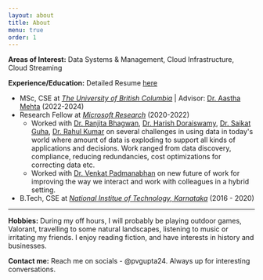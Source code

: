 ```yaml
---
layout: about
title: About
menu: true
order: 1
---
```

**Areas of Interest:** Data Systems & Management, Cloud Infrastructure, Cloud Streaming

**Experience/Education:** Detailed Resume [here](https://drive.google.com/file/d/1B3-ET43azqNzidnU2WaKNvVTsnACwLvh/view#)

- MSc, CSE at [*The University of British Columbia*](http://ubc.ca) \| Advisor: [Dr. Aastha Mehta](https://aasthakm.github.io/) (2022-2024)
- Research Fellow at [*Microsoft Research*](https://www.microsoft.com/en-us/research/academic-program/research-fellows-program-at-microsoft-research-india/) (2020-2022)
    - Worked with [Dr. Ranjita Bhagwan](https://www.microsoft.com/en-us/research/people/bhagwan/), [Dr. Harish Doraiswamy](https://www.microsoft.com/en-us/research/people/hdoraiswamy/), [Dr. Saikat Guha](https://www.microsoft.com/en-us/research/people/saikat/), [Dr. Rahul Kumar](https://www.linkedin.com/in/rahulskumar) on several challenges in using data in today's world where amount of data is exploding to support all kinds of applications and decisions. Work ranged from data discovery, compliance, reducing redundancies, cost optimizations for correcting data etc.
    - Worked with [Dr. Venkat Padmanabhan](https://www.microsoft.com/en-us/research/people/padmanab/) on new future of work for improving the way we interact and work with colleagues in a hybrid setting.
- B.Tech, CSE at [*National Institue of Technology, Karnataka*](http://nitk.ac.in) (2016 - 2020)

---

**Hobbies:**
During my off hours, I will probably be playing outdoor games, Valorant, travelling to some natural landscapes, listening to music or irritating my friends.
I enjoy reading fiction, and have interests in history and businesses.

**Contact me:** Reach me on socials - @pvgupta24. Always up for interesting conversations.